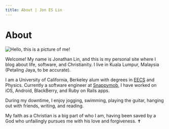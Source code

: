 ```yaml
---
title: About | Jon ES Lin
---
```


# About

<!--- Profile pic -->
<img src="/images/profile-pic.jpg" alt="Hello, this is a picture of me!" class="profile-image"/>

Welcome! My name is Jonathan Lin, and this is my personal site where I blog about life, software, and Christianity.
I live in Kuala Lumpur, Malaysia (Petaling Jaya, to be accurate).

I am a University of California, Berkeley alum with degrees in [EECS](http://www.eecs.berkeley.edu/) and Physics.
Currently a software engineer at [Snappymob](http://www.snappymob.com), I have worked on iOS, Android, BlackBerry, and Ruby on Rails apps.

During my downtime, I enjoy jogging, swimming, playing the guitar, hanging out with friends, writing, and reading.

My faith as a Christian is a big part of who I am, having been saved by a God who unfailingly pursues me with his love and forgiveness. ✝
